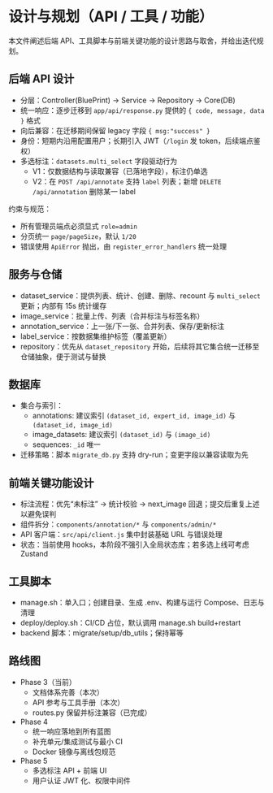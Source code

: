 # 设计与规划（API / 工具 / 功能）

本文件阐述后端 API、工具脚本与前端关键功能的设计思路与取舍，并给出迭代规划。

## 后端 API 设计

- 分层：Controller(BluePrint) -> Service -> Repository -> Core(DB)
- 统一响应：逐步迁移到 `app/api/response.py` 提供的 `{ code, message, data }` 格式
- 向后兼容：在迁移期间保留 legacy 字段 `{ msg:"success" }`
- 身份：短期内沿用配置用户；长期引入 JWT（`/login` 发 token，后续端点鉴权）
- 多选标注：`datasets.multi_select` 字段驱动行为
  - V1：仅数据结构与读取兼容（已落地字段），标注仍单选
  - V2：在 `POST /api/annotate` 支持 `label` 列表；新增 `DELETE /api/annotation` 删除某一 label

约束与规范：
- 所有管理员端点必须显式 `role=admin`
- 分页统一 `page/pageSize`，默认 `1/20`
- 错误使用 `ApiError` 抛出，由 `register_error_handlers` 统一处理

## 服务与仓储

- dataset_service：提供列表、统计、创建、删除、recount 与 `multi_select` 更新；内部有 15s 统计缓存
- image_service：批量上传、列表（合并标注与标签名称）
- annotation_service：上一张/下一张、合并列表、保存/更新标注
- label_service：按数据集维护标签（覆盖更新）
- repository：优先从 `dataset_repository` 开始，后续将其它集合统一迁移至仓储抽象，便于测试与替换

## 数据库

- 集合与索引：
  - annotations: 建议索引 `(dataset_id, expert_id, image_id)` 与 `(dataset_id, image_id)`
  - image_datasets: 建议索引 `(dataset_id)` 与 `(image_id)`
  - sequences: `_id` 唯一
- 迁移策略：脚本 `migrate_db.py` 支持 dry-run；变更字段以兼容读取为先

## 前端关键功能设计

- 标注流程：优先“未标注” -> 统计校验 -> next_image 回退；提交后重复上述以避免误判
- 组件拆分：`components/annotation/*` 与 `components/admin/*`
- API 客户端：`src/api/client.js` 集中封装基础 URL 与错误处理
- 状态：当前使用 hooks，本阶段不强引入全局状态库；若多选上线可考虑 Zustand

## 工具脚本

- manage.sh：单入口；创建目录、生成 .env、构建与运行 Compose、日志与清理
- deploy/deploy.sh：CI/CD 占位，默认调用 manage.sh build+restart
- backend 脚本：migrate/setup/db_utils；保持幂等

## 路线图

- Phase 3（当前）
  - 文档体系完善（本次）
  - API 参考与工具手册（本次）
  - routes.py 保留并标注兼容（已完成）
- Phase 4
  - 统一响应落地到所有蓝图
  - 补充单元/集成测试与最小 CI
  - Docker 镜像与离线包规范
- Phase 5
  - 多选标注 API + 前端 UI
  - 用户认证 JWT 化、权限中间件
